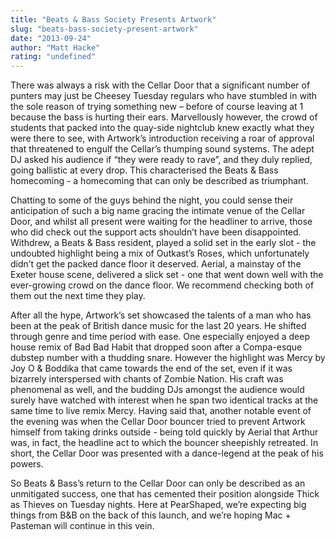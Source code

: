 ```yaml
---
title: "Beats & Bass Society Presents Artwork"
slug: "beats-bass-society-present-artwork"
date: "2013-09-24"
author: "Matt Hacke"
rating: "undefined"
---
```


There was always a risk with the Cellar Door that a significant number of punters may just be Cheesey Tuesday regulars who have stumbled in with the sole reason of trying something new – before of course leaving at 1 because the bass is hurting their ears. Marvellously however, the crowd of students that packed into the quay-side nightclub knew exactly what they were there to see, with Artwork’s introduction receiving a roar of approval that threatened to engulf the Cellar’s thumping sound systems. The adept DJ asked his audience if “they were ready to rave”, and they duly replied, going ballistic at every drop. This characterised the Beats & Bass homecoming - a homecoming that can only be described as triumphant.

Chatting to some of the guys behind the night, you could sense their anticipation of such a big name gracing the intimate venue of the Cellar Door, and whilst all present were waiting for the headliner to arrive, those who did check out the support acts shouldn’t have been disappointed. Withdrew, a Beats & Bass resident, played a solid set in the early slot - the undoubted highlight being a mix of Outkast’s Roses, which unfortunately didn’t get the packed dance floor it deserved. Aerial, a mainstay of the Exeter house scene, delivered a slick set - one that went down well with the ever-growing crowd on the dance floor. We recommend checking both of them out the next time they play.

After all the hype, Artwork’s set showcased the talents of a man who has been at the peak of British dance music for the last 20 years. He shifted through genre and time period with ease. One especially enjoyed a deep house remix of Bad Bad Habit that dropped soon after a Compa-esque dubstep number with a thudding snare. However the highlight was Mercy by Joy O & Boddika that came towards the end of the set, even if it was bizarrely interspersed with chants of Zombie Nation. His craft was phenomenal as well, and the budding DJs amongst the audience would surely have watched with interest when he span two identical tracks at the same time to live remix Mercy. Having said that, another notable event of the evening was when the Cellar Door bouncer tried to prevent Artwork himself from taking drinks outside - being told quickly by Aerial that Arthur was, in fact, the headline act to which the bouncer sheepishly retreated. In short, the Cellar Door was presented with a dance-legend at the peak of his powers.

So Beats & Bass’s return to the Cellar Door can only be described as an unmitigated success, one that has cemented their position alongside Thick as Thieves on Tuesday nights. Here at PearShaped, we’re expecting big things from B&B on the back of this launch, and we’re hoping Mac + Pasteman will continue in this vein.
